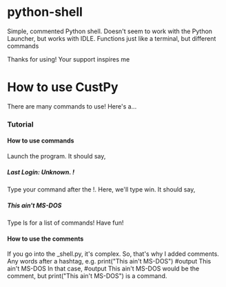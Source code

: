 # python-shell
Simple, commented Python shell. Doesn't seem to work with the Python Launcher, but works with IDLE. Functions just like a terminal, but different commands

Thanks for using! Your support inspires me

# How to use CustPy
There are many commands to use! Here's a... 
### Tutorial
#### How to use commands
Launch the program. It should say, 
##### Last Login: Unknown. !
Type your command after the !. Here, we'll type win. It should say, 
##### This ain't MS-DOS
Type ls for a list of commands! Have fun! 
#### How to use the comments
If you go into the _shell.py, it's complex. So, that's why I added comments. Any words after a hashtag, e.g.
print("This ain't MS-DOS") #output This ain't MS-DOS
In that case, #output This ain't MS-DOS would be the comment, but print("This ain't MS-DOS") is a command. 